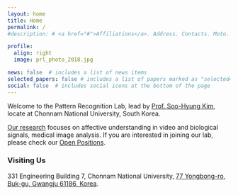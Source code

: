 ```yaml
---
layout: home
title: Home
permalink: /
#description: # <a href="#">Affiliations</a>. Address. Contacts. Moto. Etc.

profile:
  align: right
  image: prl_photo_2018.jpg

news: false  # includes a list of news items
selected_papers: false # includes a list of papers marked as "selected={true}"
social: false  # includes social icons at the bottom of the page
---
```


Welcome to the Pattern Recognition Lab, lead by [Prof. Soo-Hyung Kim](/members/shkim), locate at Chonnam National University, South Korea.

[Our research](/research) focuses on affective understanding in video and biological signals, medical image analysis. If you are interested in joining our lab, please check our [Open Positions](/open_positions).


### Visiting Us
331 Engineering Building 7, Chonnam National University, [77 Yongbong-ro, Buk-gu, Gwangju 61186, Korea](https://www.google.com/maps?ll=35.17825,126.909285&z=17&t=m&hl=en&gl=KR&mapclient=embed&cid=209875663226453520).
<!--stackedit_data:
eyJoaXN0b3J5IjpbMTE3MzcwNzEwMF19
-->

